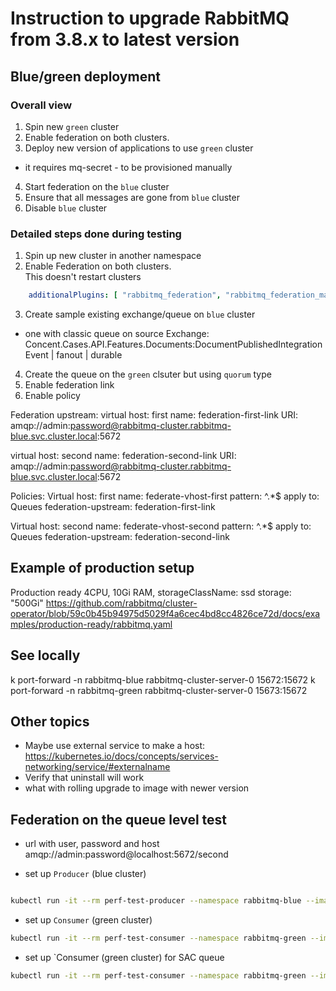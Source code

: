 # Instruction to upgrade RabbitMQ from 3.8.x to latest version

## Blue/green deployment

### Overall view

1. Spin new `green` cluster
2. Enable federation on both clusters.
3. Deploy new version of applications to use `green` cluster
  - it requires mq-secret - to be provisioned manually
4. Start federation on the `blue` cluster
5. Ensure that all messages are gone from `blue` cluster
6. Disable `blue` cluster



### Detailed steps done during testing
1. Spin up new cluster in another namespace
2. Enable Federation on both clusters.  
  This doesn't restart clusters
```yaml
    additionalPlugins: [ "rabbitmq_federation", "rabbitmq_federation_management" ]
```

3. Create sample existing exchange/queue on `blue` cluster  
  - one with classic queue on source
Exchange: Concent.Cases.API.Features.Documents:DocumentPublishedIntegrationEvent | fanout | durable

4. Create the queue on the `green` clsuter but using `quorum` type
5. Enable federation link
6. Enable policy


Federation upstream:
virtual host:    first
name:            federation-first-link
URI:             amqp://admin:password@rabbitmq-cluster.rabbitmq-blue.svc.cluster.local:5672

virtual host:   second
name:           federation-second-link
URI:            amqp://admin:password@rabbitmq-cluster.rabbitmq-blue.svc.cluster.local:5672

Policies:
Virtual host:         first
name:                 federate-vhost-first
pattern:              ^.*$
apply to:             Queues
federation-upstream:  federation-first-link

Virtual host:         second
name:                 federate-vhost-second
pattern:              ^.*$
apply to:             Queues
federation-upstream:  federation-second-link


## Example of production setup
Production ready 4CPU, 10Gi RAM, storageClassName: ssd storage: "500Gi"
https://github.com/rabbitmq/cluster-operator/blob/59c0b45b94975d5029f4a6cec4bd8cc4826ce72d/docs/examples/production-ready/rabbitmq.yaml

## See locally

k port-forward -n rabbitmq-blue rabbitmq-cluster-server-0 15672:15672
k port-forward -n rabbitmq-green rabbitmq-cluster-server-0 15673:15672

## Other topics
- Maybe use external service to make a host:
https://kubernetes.io/docs/concepts/services-networking/service/#externalname
- Verify that uninstall will work
- what with rolling upgrade to image with newer version

## Federation on the queue level test

- url with user, password and host
amqp://admin:password@localhost:5672/second

- set up `Producer` (blue cluster)

```bash

kubectl run -it --rm perf-test-producer --namespace rabbitmq-blue --image=pivotalrabbitmq/perf-test:latest --restart=Never -- --uri amqp://admin:password@rabbitmq-cluster:5672/second --producers 1 --consumers 0 --autoack --size 1000 -f persistent --auto-delete false --queue Concent.Cases.API.Features.Import.Cases.ImportCaseIntegrationCommand_Execute --time 60
```

- set up `Consumer` (green cluster)
```bash
kubectl run -it --rm perf-test-consumer --namespace rabbitmq-green --image=pivotalrabbitmq/perf-test:latest --restart=Never -- --uri amqp://admin:password@rabbitmq-cluster:5672/second --producers 0 --consumers 2 --autoack --size 1000 --quorum-queue --queue Concent.Cases.API.Features.Import.Cases.ImportCaseIntegrationCommand_Execute --auto-delete false --time 120
```

- set up `Consumer (green cluster) for SAC queue
```bash
kubectl run -it --rm perf-test-consumer --namespace rabbitmq-green --image=pivotalrabbitmq/perf-test:latest --restart=Never -- --uri amqp://admin:password@rabbitmq-cluster:5672/second --producers 0 --consumers 1 --autoack --size 1000 --quorum-queue --queue-args x-single-active-consumer=true --queue Concent.Cases.API.Features.Import.Cases.ImportCaseSacIntegrationCommand_Execute --auto-delete false --time 120
```
